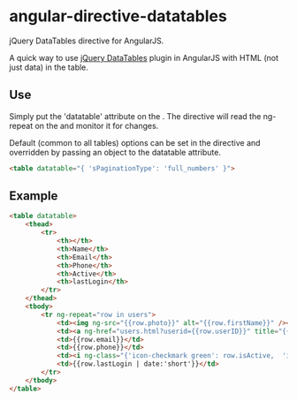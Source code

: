 angular-directive-datatables
============================

jQuery DataTables directive for AngularJS.

A quick way to use [jQuery DataTables](https://datatables.net/) plugin in AngularJS with HTML (not just data) in the table.

## Use
Simply put the 'datatable' attribute on the <table>. The directive will read the ng-repeat on the <tr> and monitor it for changes.

Default (common to all tables) options can be set in the directive and overridden by passing an object to the datatable attribute.

```html
<table datatable="{ 'sPaginationType': 'full_numbers' }">
```

## Example
```html
<table datatable>
    <thead>
        <tr>
            <th></th>
            <th>Name</th>
            <th>Email</th>
            <th>Phone</th>
            <th>Active</th>
            <th>lastLogin</th>
        </tr>
    </thead>
    <tbody>
        <tr ng-repeat="row in users">
            <td><img ng-src="{{row.photo}}" alt="{{row.firstName}}" /></td>
            <td><a ng-href="users.html?userid={{row.userID}}" title="{{row.FirstName}} {{row.lastName}}">{{row.FirstName}} {{row.lastName}}</a></td>
            <td>{{row.email}}</td>
            <td>{{row.phone}}</td>
            <td><i ng-class="{'icon-checkmark green': row.isActive,  'icon-close red': !row.isActive}"></i></td>
            <td>{{row.lastLogin | date:'short'}}</td>
        </tr>
    </tbody>
</table>
```
